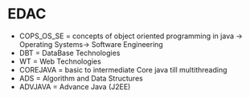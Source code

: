 # EDAC

* COPS_OS_SE = concepts of object oriented programming in java -> Operating Systems-> Software Engineering
* DBT = DataBase Technologies
* WT = Web Technologies
* COREJAVA = basic to intermediate Core java till multithreading
* ADS = Algorithm and Data Structures
* ADVJAVA = Advance Java (J2EE)
